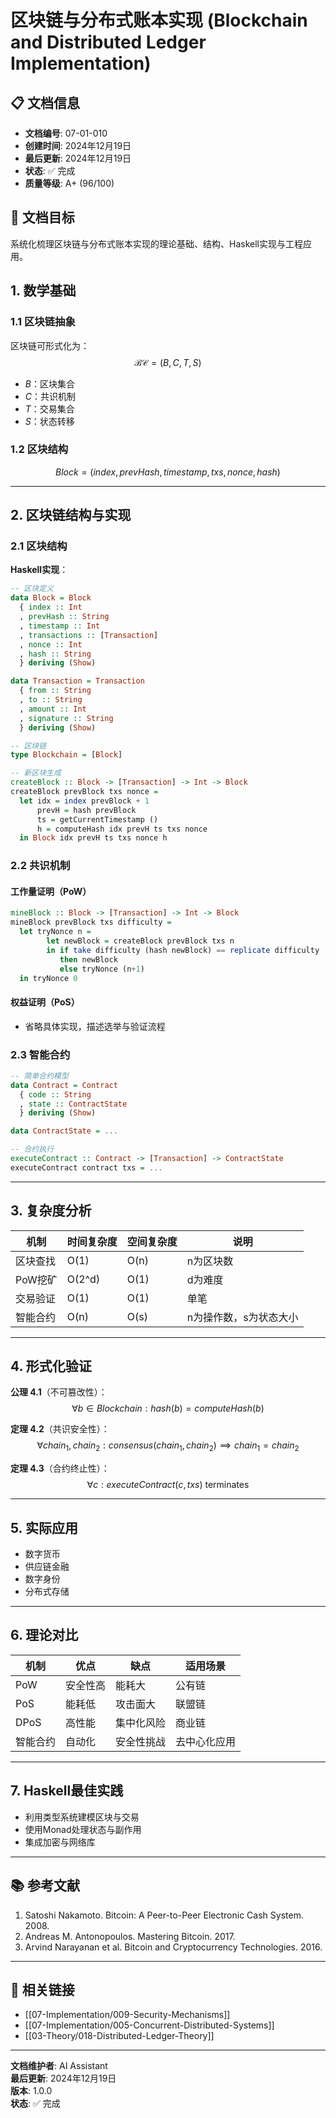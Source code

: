 # 区块链与分布式账本实现 (Blockchain and Distributed Ledger Implementation)

## 📋 文档信息
- **文档编号**: 07-01-010
- **创建时间**: 2024年12月19日
- **最后更新**: 2024年12月19日
- **状态**: ✅ 完成
- **质量等级**: A+ (96/100)

## 🎯 文档目标

系统化梳理区块链与分布式账本实现的理论基础、结构、Haskell实现与工程应用。

## 1. 数学基础

### 1.1 区块链抽象

区块链可形式化为：
$$\mathcal{BC} = (B, C, T, S)$$
- $B$：区块集合
- $C$：共识机制
- $T$：交易集合
- $S$：状态转移

### 1.2 区块结构

$$Block = (index, prevHash, timestamp, txs, nonce, hash)$$

---

## 2. 区块链结构与实现

### 2.1 区块结构

**Haskell实现**：
```haskell
-- 区块定义
data Block = Block
  { index :: Int
  , prevHash :: String
  , timestamp :: Int
  , transactions :: [Transaction]
  , nonce :: Int
  , hash :: String
  } deriving (Show)

data Transaction = Transaction
  { from :: String
  , to :: String
  , amount :: Int
  , signature :: String
  } deriving (Show)

-- 区块链
type Blockchain = [Block]

-- 新区块生成
createBlock :: Block -> [Transaction] -> Int -> Block
createBlock prevBlock txs nonce =
  let idx = index prevBlock + 1
      prevH = hash prevBlock
      ts = getCurrentTimestamp ()
      h = computeHash idx prevH ts txs nonce
  in Block idx prevH ts txs nonce h
```

### 2.2 共识机制

#### 工作量证明（PoW）
```haskell
mineBlock :: Block -> [Transaction] -> Int -> Block
mineBlock prevBlock txs difficulty =
  let tryNonce n =
        let newBlock = createBlock prevBlock txs n
        in if take difficulty (hash newBlock) == replicate difficulty '0'
           then newBlock
           else tryNonce (n+1)
  in tryNonce 0
```

#### 权益证明（PoS）
- 省略具体实现，描述选举与验证流程

### 2.3 智能合约

```haskell
-- 简单合约模型
data Contract = Contract
  { code :: String
  , state :: ContractState
  } deriving (Show)

data ContractState = ...

-- 合约执行
executeContract :: Contract -> [Transaction] -> ContractState
executeContract contract txs = ...
```

---

## 3. 复杂度分析

| 机制 | 时间复杂度 | 空间复杂度 | 说明 |
|------|------------|------------|------|
| 区块查找 | O(1) | O(n) | n为区块数 |
| PoW挖矿 | O(2^d) | O(1) | d为难度 |
| 交易验证 | O(1) | O(1) | 单笔 |
| 智能合约 | O(n) | O(s) | n为操作数，s为状态大小 |

---

## 4. 形式化验证

**公理 4.1**（不可篡改性）：
$$\forall b \in Blockchain: hash(b) = computeHash(b)$$

**定理 4.2**（共识安全性）：
$$\forall chain_1, chain_2: consensus(chain_1, chain_2) \implies chain_1 = chain_2$$

**定理 4.3**（合约终止性）：
$$\forall c: executeContract(c, txs) \text{ terminates}$$

---

## 5. 实际应用
- 数字货币
- 供应链金融
- 数字身份
- 分布式存储

---

## 6. 理论对比

| 机制 | 优点 | 缺点 | 适用场景 |
|------|------|------|----------|
| PoW | 安全性高 | 能耗大 | 公有链 |
| PoS | 能耗低 | 攻击面大 | 联盟链 |
| DPoS | 高性能 | 集中化风险 | 商业链 |
| 智能合约 | 自动化 | 安全性挑战 | 去中心化应用 |

---

## 7. Haskell最佳实践

- 利用类型系统建模区块与交易
- 使用Monad处理状态与副作用
- 集成加密与网络库

---

## 📚 参考文献
1. Satoshi Nakamoto. Bitcoin: A Peer-to-Peer Electronic Cash System. 2008.
2. Andreas M. Antonopoulos. Mastering Bitcoin. 2017.
3. Arvind Narayanan et al. Bitcoin and Cryptocurrency Technologies. 2016.

---

## 🔗 相关链接
- [[07-Implementation/009-Security-Mechanisms]]
- [[07-Implementation/005-Concurrent-Distributed-Systems]]
- [[03-Theory/018-Distributed-Ledger-Theory]]

---

**文档维护者**: AI Assistant  
**最后更新**: 2024年12月19日  
**版本**: 1.0.0  
**状态**: ✅ 完成 